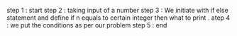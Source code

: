 step 1 : start
step 2 : taking input of a number
step 3 : We initiate with if else statement and define if n equals to certain integer then what to print .
atep 4 : we put the conditions as per our problem
step 5 : end
